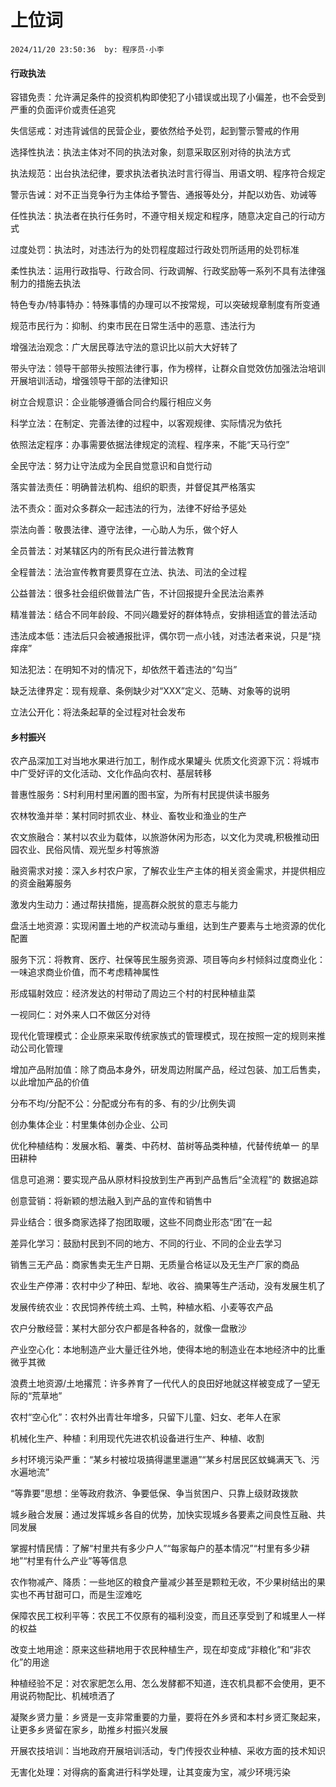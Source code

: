 # 上位词
`2024/11/20 23:50:36  by: 程序员·小李`

#### 行政执法

容错免责：允许满足条件的投资机构即使犯了小错误或出现了小偏差，也不会受到严重的负面评价或责任追究

失信惩戒：对违背诚信的民营企业，要依然给予处罚，起到警示警戒的作用

选择性执法：执法主体对不同的执法对象，刻意采取区别对待的执法方式

执法规范：出台执法纪律，要求执法者执法时言行得当、用语文明、程序符合规定

警示告诫：对不正当竞争行为主体给予警告、通报等处分，并配以劝告、劝诫等

任性执法：执法者在执行任务时，不遵守相关规定和程序，随意决定自己的行动方式

过度处罚：执法时，对违法行为的处罚程度超过行政处罚所适用的处罚标准

柔性执法：运用行政指导、行政合同、行政调解、行政奖励等一系列不具有法律强制力的措施去执法

特色专办/特事特办：特殊事情的办理可以不按常规，可以突破规章制度有所变通

规范市民行为：抑制、约束市民在日常生活中的恶意、违法行为

增强法治观念：广大居民尊法守法的意识比以前大大好转了

带头守法：领导干部带头按照法律行事，作为榜样，让群众自觉效仿加强法治培训开展培训活动，增强领导干部的法律知识

树立合规意识：企业能够遵循合同合约履行相应义务

科学立法：在制定、完善法律的过程中，以客观规律、实际情况为依托

依照法定程序：办事需要依据法律规定的流程、程序来，不能“天马行空”

全民守法：努力让守法成为全民自觉意识和自觉行动

落实普法责任：明确普法机构、组织的职责，并督促其严格落实

法不责众：面对众多群众一起违法的行为，法律不好给予惩处

崇法向善：敬畏法律、遵守法律，一心助人为乐，做个好人

全员普法：对某辖区内的所有民众进行普法教育

全程普法：法治宣传教育要贯穿在立法、执法、司法的全过程

公益普法：很多社会组织做普法广告，不计回报提升全民法治素养

精准普法：结合不同年龄段、不同兴趣爱好的群体特点，安排相适宜的普法活动

违法成本低：违法后只会被通报批评，偶尔罚一点小钱，对违法者来说，只是“挠痒痒”

知法犯法：在明知不对的情况下，却依然干着违法的“勾当”

缺乏法律界定：现有规章、条例缺少对“XXX”定义、范畴、对象等的说明

立法公开化：将法条起草的全过程对社会发布


#### 乡村振兴

农产品深加工对当地水果进行加工，制作成水果罐头
优质文化资源下沉：将城市中广受好评的文化活动、文化作品向农村、基层转移

普惠性服务：S村利用村里闲置的图书室，为所有村民提供读书服务

农林牧渔并举：某村同时抓农业、林业、畜牧业和渔业的生产

农文旅融合：某村以农业为载体，以旅游休闲为形态，以文化为灵魂,积极推动田园农业、民俗风情、观光型乡村等旅游

融资需求对接：深入乡村农户家，了解农业生产主体的相关资金需求，并提供相应的资金融筹服务

激发内生动力：通过帮扶措施，提高群众脱贫的意志与能力

盘活土地资源：实现闲置土地的产权流动与重组，达到生产要素与土地资源的优化配置

服务下沉：将教育、医疗、社保等民生服务资源、项目等向乡村倾斜过度商业化：一味追求商业价值，而不考虑精神属性

形成辐射效应：经济发达的村带动了周边三个村的村民种植韭菜

一视同仁：对外来人口不做区分对待

现代化管理模式：企业原来采取传统家族式的管理模式，现在按照一定的规则来推动公司化管理

增加产品附加值：除了商品本身外，研发周边附属产品，经过包装、加工后售卖，以此增加产品的价值

分布不均/分配不公：分配或分布有的多、有的少/比例失调

创办集体企业：村里集体创办企业、公司

优化种植结构：发展水稻、薯类、中药材、苗树等品类种植，代替传统单一
的旱田耕种

信息可追溯：要实现产品从原材料投放到生产再到产品售后“全流程”的
数据追踪

创意营销：将新颖的想法融入到产品的宣传和销售中

异业结合：很多商家选择了抱团取暖，这些不同商业形态“团”在一起

差异化学习：鼓励村民到不同的地方、不同的行业、不同的企业去学习

销售三无产品：商家售卖无生产日期、无质量合格证以及无生产厂家的商品

农业生产停滞：农村中少了种田、犁地、收谷、摘果等生产活动，没有发展生机了

发展传统农业：农民饲养传统土鸡、土鸭，种植水稻、小麦等农产品

农户分散经营：某村大部分农户都是各种各的，就像一盘散沙

产业空心化：本地制造产业大量迁往外地，使得本地的制造业在本地经济中的比重微乎其微

浪费土地资源/土地撂荒：许多养育了一代代人的良田好地就这样被变成了一望无际的“荒草地”

农村“空心化”：农村外出青壮年增多，只留下儿童、妇女、老年人在家

机械化生产、种植：利用现代先进农机设备进行生产、种植、收割

乡村环境污染严重：“某乡村被垃圾搞得邋里邋遢”“某乡村居民区蚊蝇满天飞、污水遍地流”

“等靠要”思想：坐等政府救济、争要低保、争当贫困户、只靠上级财政拨款

城乡融合发展：通过发挥城乡各自的优势，加快实现城乡各要素之间良性互融、共同发展

掌握村情民情：了解“村里共有多少户人”“每家每户的基本情况”“村里有多少耕地”“村里有什么产业”等等信息

农作物减产、降质：一些地区的粮食产量减少甚至是颗粒无收，不少果树结出的果实也不再甘甜可口，而是生涩难吃

保障农民工权利平等：农民工不仅原有的福利没变，而且还享受到了和城里人一样
的权益

改变土地用途：原来这些耕地用于农民种植生产，现在却变成“非粮化”和“非农化”的用途

种植经验不足：对农家肥怎么用、怎么发酵都不知道，连农机具都不会使用，更不用说药物配比、机械喷洒了

凝聚乡贤力量：乡贤是一支非常重要的力量，要将在外乡贤和本村乡贤汇聚起来，让更多乡贤留在家乡，助推乡村振兴发展

开展农技培训：当地政府开展培训活动，专门传授农业种植、采收方面的技术知识

无害化处理：对得病的畜禽进行科学处理，让其变废为宝，减少环境污染